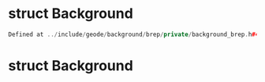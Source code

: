 # struct Background

```cpp
Defined at ../include/geode/background/brep/private/background_brep.h#48
```

# struct Background

